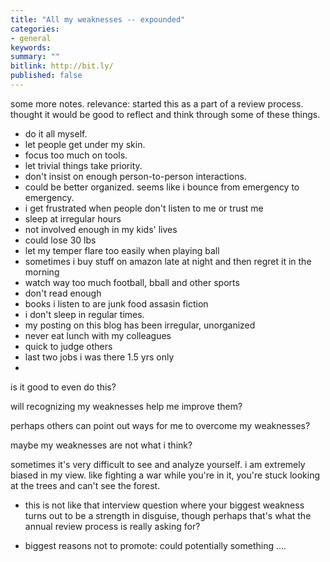 ```yaml
---
title: "All my weaknesses -- expounded"
categories:
- general
keywords:
summary: ""
bitlink: http://bit.ly/
published: false
---
```


some more notes. 
relevance: started this as a part of a review process. thought it would be good to reflect and think through some of these things.

- do it all myself.
- let people get under my skin.
- focus too much on tools.
- let trivial things take priority.
- don't insist on enough person-to-person interactions.
- could be better organized. seems like i bounce from emergency to emergency.
- i get frustrated when people don't listen to me or trust me
- sleep at irregular hours
- not involved enough in my kids' lives
- could lose 30 lbs
- let my temper flare too easily when playing ball
- sometimes i buy stuff on amazon late at night and then regret it in the morning
- watch way too much football, bball and other sports
- don't read enough
- books i listen to are junk food assasin fiction
- i don't sleep in regular times.
- my posting on this blog has been irregular, unorganized
- never eat lunch with my colleagues
- quick to judge others
- last two jobs i was there 1.5 yrs only
-

is it good to even do this?

will recognizing my weaknesses help me improve them?

perhaps others can point out ways for me to overcome my weaknesses?

maybe my weaknesses are not what i think?

sometimes it's very difficult to see and analyze yourself. i am extremely biased in my view. like fighting a war while you're in it, you're stuck looking at the trees and can't see the forest.

- this is not like that interview question where your biggest weakness turns out to be a strength in disguise, though perhaps that's what the annual review process is really asking for?

- biggest reasons not to promote: could potentially something ....
